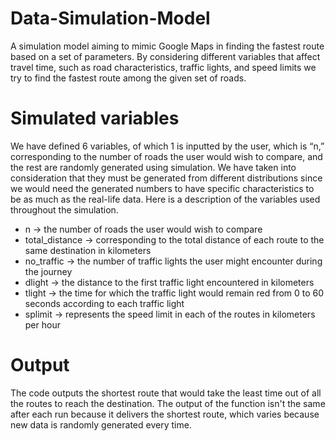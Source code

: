 # Data-Simulation-Model
A simulation model aiming to mimic Google Maps in finding the fastest route based on a set of parameters. By considering different variables that affect travel time, such as road characteristics, traffic lights, and speed limits we try to find the fastest route among the given set of roads.

# Simulated variables
We have defined 6 variables, of which 1 is inputted by the user, which is “n,” corresponding to the number of roads the user would wish to compare, and the rest are randomly generated using simulation. We have taken into consideration that they must be generated from different distributions since we would need the generated numbers to have specific characteristics to be as much as the real-life data. Here is a description of the variables used throughout the simulation.

- n → the number of roads the user would wish to compare
- total_distance → corresponding to the total distance of each route to the same destination in kilometers
- no_traffic → the number of traffic lights the user might encounter during the journey 
- dlight → the distance to the first traffic light encountered in kilometers
- tlight → the time for which the traffic light would remain red from 0 to 60 seconds according to each traffic light
- splimit → represents the speed limit in each of the routes in kilometers per hour

# Output
The code outputs the shortest route that would take the least time out of all the routes to reach the destination. The output of the function isn't the same after each run because it delivers the shortest route, which varies because new data is randomly generated every time. 
